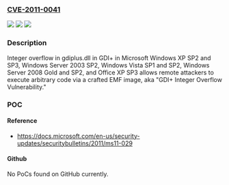 ### [CVE-2011-0041](https://cve.mitre.org/cgi-bin/cvename.cgi?name=CVE-2011-0041)
![](https://img.shields.io/static/v1?label=Product&message=n%2Fa&color=blue)
![](https://img.shields.io/static/v1?label=Version&message=n%2Fa&color=blue)
![](https://img.shields.io/static/v1?label=Vulnerability&message=n%2Fa&color=brighgreen)

### Description

Integer overflow in gdiplus.dll in GDI+ in Microsoft Windows XP SP2 and SP3, Windows Server 2003 SP2, Windows Vista SP1 and SP2, Windows Server 2008 Gold and SP2, and Office XP SP3 allows remote attackers to execute arbitrary code via a crafted EMF image, aka "GDI+ Integer Overflow Vulnerability."

### POC

#### Reference
- https://docs.microsoft.com/en-us/security-updates/securitybulletins/2011/ms11-029

#### Github
No PoCs found on GitHub currently.

